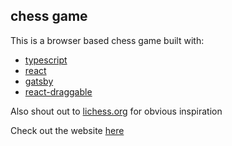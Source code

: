 ## chess game

This is a browser based chess game built with:
- [typescript](https://www.typescriptlang.org/)
- [react](https://reactjs.org/)
- [gatsby](https://www.gatsbyjs.com/)
- [react-draggable](https://www.npmjs.com/package/react-draggable)

Also shout out to [lichess.org](https://lichess.org/) for obvious inspiration

Check out the website [here](https://drew-j-smith.github.io/chess-game/)